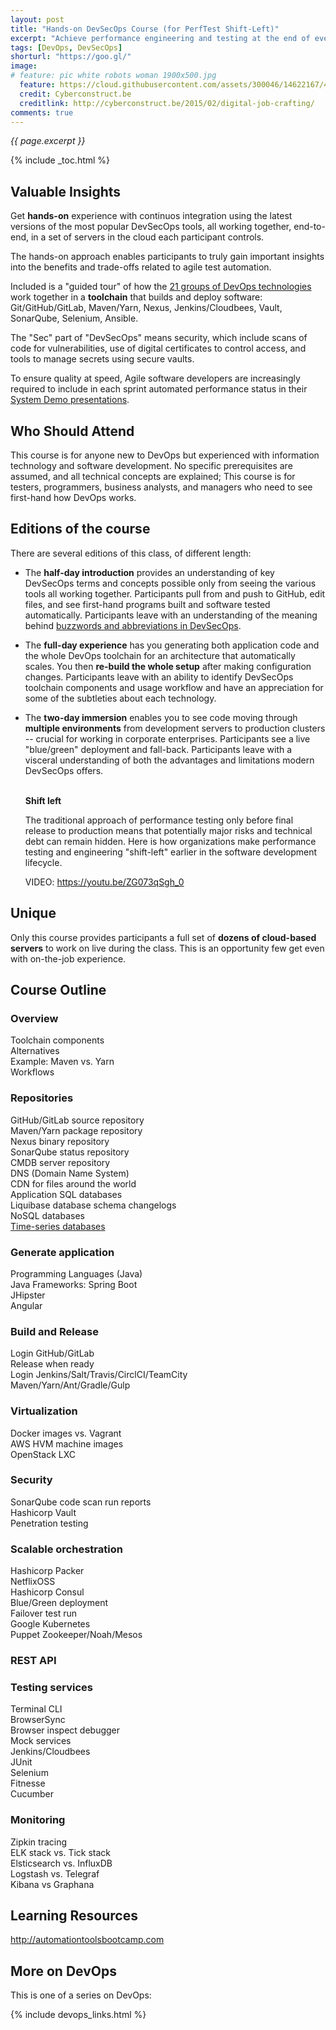 ```yaml
---
layout: post
title: "Hands-on DevSecOps Course (for PerfTest Shift-Left)"
excerpt: "Achieve performance engineering and testing at the end of every sprint"
tags: [DevOps, DevSecOps]
shorturl: "https://goo.gl/"
image:
# feature: pic white robots woman 1900x500.jpg
  feature: https://cloud.githubusercontent.com/assets/300046/14622167/45abd918-0585-11e6-8537-a58e0b55e3ec.jpg
  credit: Cyberconstruct.be
  creditlink: http://cyberconstruct.be/2015/02/digital-job-crafting/
comments: true
---
```

<i>{{ page.excerpt }}</i>

{% include _toc.html %}

## Valuable Insights
Get <strong>hands-on</strong> experience with continuos integration using the latest versions of the most popular DevSecOps tools, all working together, end-to-end, in a set of servers in the cloud each participant controls.

The hands-on approach enables participants to truly gain important insights into the benefits and trade-offs related to agile test automation. 

Included is a "guided tour" of how the <a target="_blank" href="https://wilsonmar.github.io/ci-cd">21 groups of DevOps technologies</a> work together in a <strong>toolchain</strong> that builds and deploy software: Git/GitHub/GitLab, Maven/Yarn, Nexus, Jenkins/Cloudbees, Vault, SonarQube, Selenium, Ansible.

The "Sec" part of "DevSecOps" means security, which include scans of code for vulnerabilities, use of digital certificates to control access, and tools to manage secrets using secure vaults.

To ensure quality at speed, Agile software developers are increasingly required to include in each sprint automated performance status in their <a target="_blank" href="http://www.scaledagileframework.com/system-demo/">System Demo  presentations</a>.

## Who Should Attend
This course is for anyone new to DevOps but experienced with information technology and software development. No specific prerequisites are assumed, and all technical concepts are explained;  This course is for testers, programmers, business analysts, and managers who need to see first-hand how DevOps works.

## Editions of the course
There are several editions of this class, of different length:

* The <strong>half-day introduction</strong> provides an understanding of key DevSecOps terms and concepts possible only from seeing the various tools all working together. Participants pull from and push to GitHub, edit files, and see first-hand programs built and software tested automatically. Participants leave with an understanding of the meaning behind <a target="_blank" href="https://quizlet.com/222277746/devsecops-acronyms-and-buzzwords-flash-cards/">buzzwords and abbreviations in DevSecOps</a>.

* The <strong>full-day experience</strong> has you generating both application code and the whole DevOps toolchain for an architecture that automatically scales. You then <strong>re-build the whole setup</strong> after making configuration changes. Participants leave with an ability to identify DevSecOps toolchain components and usage workflow and have an appreciation for some of the subtleties about each technology.

* The <strong>two-day immersion</strong> enables you to see code moving through <strong>multiple environments</strong> from development servers to production clusters -- crucial for working in corporate enterprises. Participants see a live "blue/green" deployment and fall-back. Participants leave with a visceral understanding of both the advantages and limitations modern DevSecOps offers.
<br /><br />

   <strong>Shift left</strong>

   The traditional approach of performance testing only before final release to production means that potentially major risks and technical debt can remain hidden. Here is how organizations make performance testing and engineering "shift-left" earlier in the software development lifecycle. 

   <amp-youtube data-videoid="ZG073qSgh_0" layout="responsive" width="480" height="270"></amp-youtube>
   VIDEO: https://youtu.be/ZG073qSgh_0

## Unique 
Only this course provides participants a full set of <strong>dozens of cloud-based servers</strong> to work on live during the class. This is an opportunity few get even with on-the-job experience.

## Course Outline

### Overview
Toolchain components<br />
Alternatives<br />
Example: Maven vs. Yarn<br />
Workflows<br />

### Repositories
GitHub/GitLab source repository<br />
Maven/Yarn package repository<br />
Nexus binary repository<br />
SonarQube status repository<br />
CMDB server repository<br />
DNS (Domain Name System)<br />
CDN for files around the world<br />
Application SQL databases<br />
Liquibase database schema changelogs<br />
NoSQL databases<br />
[Time-series databases](/time-series/)<br />

### Generate application
Programming Languages (Java)<br />
Java Frameworks: Spring Boot<br />
JHipster<br />
Angular<br />

### Build and Release
Login GitHub/GitLab<br />
Release when ready<br />
Login Jenkins/Salt/Travis/CirclCI/TeamCity<br />
Maven/Yarn/Ant/Gradle/Gulp<br />

### Virtualization
Docker images vs. Vagrant<br />
AWS HVM machine images<br />
OpenStack LXC<br />

### Security
SonarQube code scan run reports<br />
Hashicorp Vault<br />
Penetration testing<br />

### Scalable orchestration
Hashicorp Packer<br />
NetflixOSS<br />
Hashicorp Consul<br />
Blue/Green deployment<br />
Failover test run<br />
Google Kubernetes<br />
Puppet Zookeeper/Noah/Mesos<br />

### REST API

### Testing services
Terminal CLI<br />
BrowserSync<br />
Browser inspect debugger<br />
Mock services<br />
Jenkins/Cloudbees<br />
JUnit<br />
Selenium<br />
Fitnesse<br />
Cucumber<br />

### Monitoring
Zipkin tracing<br />
ELK stack vs. Tick stack<br />
Elsticsearch vs. InfluxDB<br />
Logstash vs. Telegraf<br />
Kibana vs Graphana<br />


## Learning Resources

http://automationtoolsbootcamp.com



## More on DevOps #

This is one of a series on DevOps:

{% include devops_links.html %}
